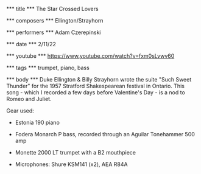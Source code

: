*** title ***
The Star Crossed Lovers

*** composers ***
Ellington/Strayhorn

*** performers ***
Adam Czerepinski

*** date ***
2/11/22

*** youtube ***
https://www.youtube.com/watch?v=fxm0sLvwv60

*** tags ***
trumpet, piano, bass

*** body ***
Duke Ellington & Billy Strayhorn wrote the suite "Such Sweet Thunder" for the 1957 Stratford Shakespearean festival in Ontario. This song - which I recorded a few days before Valentine's Day - is a nod to Romeo and Juliet.

Gear used:

- Estonia 190 piano

- Fodera Monarch P bass, recorded through an Aguilar Tonehammer 500 amp

- Monette 2000 LT trumpet with a B2 mouthpiece

- Microphones: Shure KSM141 (x2), AEA R84A
